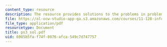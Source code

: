 ```yaml
---
content_type: resource
description: The resource provides solutions to the problems in problem set 3.
file: https://ol-ocw-studio-app-qa.s3.amazonaws.com/courses/11-128-information-technology-and-the-labor-market-spring-2005/6985b5faf74f8076afca549c7d747757_ps3_sol.pdf
file_type: application/pdf
resourcetype: Document
title: ps3_sol.pdf
uid: 6985b5fa-f74f-8076-afca-549c7d747757
---
```

